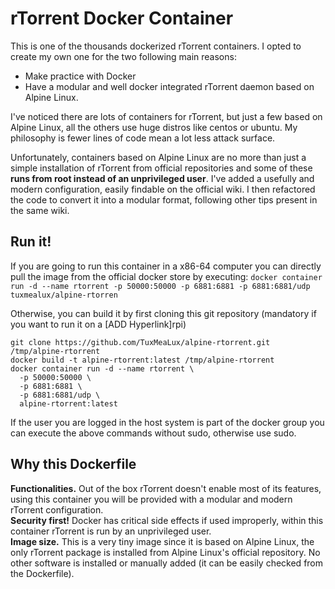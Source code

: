 # rTorrent Docker Container

This is one of the thousands dockerized rTorrent containers. I opted to create my own one for the two following main reasons:

 - Make practice with Docker
 - Have a modular and well docker integrated rTorrent daemon based on Alpine Linux.

I've noticed there are lots of containers for rTorrent, but just a few based on Alpine Linux, all the others use huge distros like centos or ubuntu. My philosophy is fewer lines of code mean a lot less attack surface.

Unfortunately, containers based on Alpine Linux are no more than just a simple installation of rTorrent from official repositories and some of these **runs from root instead of an unprivileged user**. I've added a usefully and modern configuration, easily findable on the official wiki. I then refactored the code to convert it into a modular format, following other tips present in the same wiki.

## Run it!

If you are going to run this container in a x86-64 computer you can directly pull the image from the official docker store by executing: ```docker container run -d --name rtorrent -p 50000:50000 -p 6881:6881 -p 6881:6881/udp tuxmealux/alpine-rtorren```

Otherwise, you can build it by first cloning this git repository (mandatory if you want to run it on a [ADD Hyperlink]rpi)

```
git clone https://github.com/TuxMeaLux/alpine-rtorrent.git /tmp/alpine-rtorrent
docker build -t alpine-rtorrent:latest /tmp/alpine-rtorrent
docker container run -d --name rtorrent \
  -p 50000:50000 \
  -p 6881:6881 \
  -p 6881:6881/udp \
  alpine-rtorrent:latest
```

If the user you are logged in the host system is part of the docker group you can execute the above commands without sudo, otherwise use sudo.

## Why this Dockerfile

**Functionalities.** Out of the box rTorrent doesn't enable most of its features, using this container you will be provided with a modular and modern rTorrent configuration.  
**Security first!** Docker has critical side effects if used improperly, within this container rTorrent is run by an unprivileged user.  
**Image size.** This is a very tiny image since it is based on Alpine Linux, the only rTorrent package is installed from Alpine Linux's official repository. No other software is installed or manually added (it can be easily checked from the Dockerfile).
